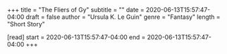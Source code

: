 +++
title = "The Fliers of Gy"
subtitle = ""
date = 2020-06-13T15:57:47-04:00
draft = false
author = "Ursula K. Le Guin"
genre = "Fantasy"
length = "Short Story"

[read]
  start = 2020-06-13T15:57:47-04:00
  end = 2020-06-13T15:57:47-04:00
+++
